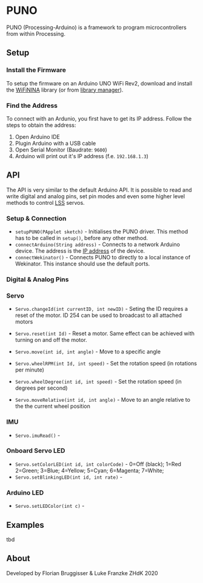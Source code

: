 # PUNO
PUNO (Processing-Arduino) is a framework to program microcontrollers from within Processing.

## Setup

### Install the Firmware
To setup the firmware on an Arduino UNO WiFi Rev2, download and install the [WiFiNINA](https://github.com/arduino-libraries/WiFiNINA) library (or from [library manager](https://www.arduino.cc/en/guide/libraries#toc2)).

### Find the Address
To connect with an Ardunio, you first have to get its IP address. Follow the steps to obtain the address:

1. Open Arduino IDE
2. Plugin Arduino with a USB cable
3. Open Serial Monitor (Baudrate: `9600`)
4. Arduino will print out it's IP address (f.e. `192.168.1.3`)

## API
The API is very similar to the default Arduino API. It is possible to read and write digital and analog pins, set pin modes and even some higher level methods to control [LSS](http://www.lynxmotion.com/c-189-smart-servos.aspx) servos.

### Setup & Connection

- `setupPUNO(PApplet sketch)` - Initialises the PUNO driver. This method has to be called in `setup()`, before any other method.
- `connectArduino(String address)` - Connects to a network Arduino device. The address is the [IP address](#find-the-address) of the device.
- `connectWekinator()` - Connects PUNO to directly to a local instance of Wekinator. This instance should use the default ports.

### Digital & Analog Pins

### Servo
- `Servo.changeId(int currentID, int newID)` - Seting the ID requires a reset of the motor. ID 254 can be used to broadcast to all attached motors
- `Servo.reset(int Id)` - Reset a motor. Same effect can be achieved with turning on and off the motor. 

- `Servo.move(int id, int angle)` - Move to a specific angle
- `Servo.wheelRPM(int Id, int speed)` - Set the rotation speed (in rotations per minute)
- `Servo.wheelDegree(int id, int speed)` - Set the rotation speed (in degrees per second)
- `Servo.moveRelative(int id, int angle)` - Move to an angle relative to the the current wheel position 

### IMU
- `Servo.imuRead()` -

### Onboard Servo LED
- `Servo.setColorLED(int id, int colorCode)` - 0=Off (black); 1=Red 2=Green; 3=Blue; 4=Yellow; 5=Cyan; 6=Magenta; 7=White;
- `Servo.setBlinkingLED(int id, int rate)` -

### Arduino LED
- `Servo.setLEDColor(int c)` -
## Examples
tbd

## About
Developed by Florian Bruggisser & Luke Franzke ZHdK 2020
